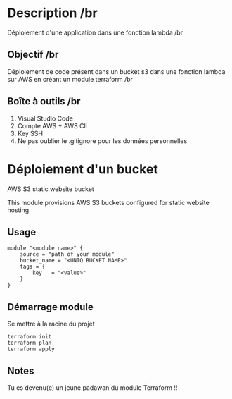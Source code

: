 # Description /br
Déploiement d'une application dans une fonction lambda /br

## Objectif /br
Déploiement de code présent dans un bucket s3 dans une fonction lambda sur AWS en créant un module terraform /br

## Boîte à outils /br
1. Visual Studio Code
2. Compte AWS + AWS Cli
3. Key SSH
4. Ne pas oublier le .gitignore pour les données personnelles

# Déploiement d'un bucket 
AWS S3 static website bucket

This module provisions AWS S3 buckets configured for static website hosting.

## Usage

```hcl
module "<module name>" {
    source = "path of your module"
    bucket_name = "<UNIQ BUCKET NAME>"
    tags = {
        key   = "<value>"
    }
}
```
## Démarrage module

Se mettre à la racine du projet
```
terraform init
terraform plan
terraform apply
```
## Notes 
Tu es devenu(e) un jeune padawan du module Terraform !!
